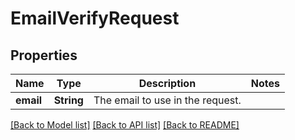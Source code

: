 # EmailVerifyRequest

## Properties
Name | Type | Description | Notes
------------ | ------------- | ------------- | -------------
**email** | **String** | The email to use in the request. | 

[[Back to Model list]](../README.md#documentation-for-models) [[Back to API list]](../README.md#documentation-for-api-endpoints) [[Back to README]](../README.md)


